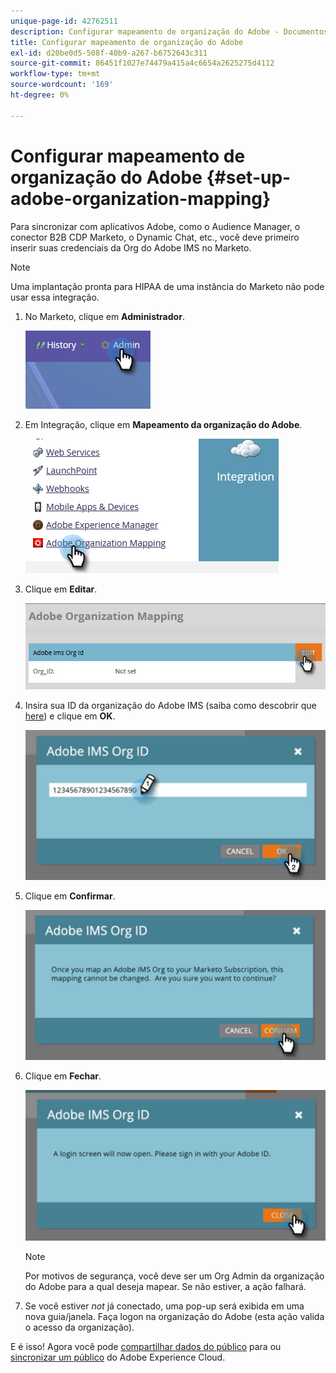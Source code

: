 ```yaml
---
unique-page-id: 42762511
description: Configurar mapeamento de organização do Adobe - Documentos do Marketo - Documentação do produto
title: Configurar mapeamento de organização do Adobe
exl-id: d20be0d5-508f-40b9-a267-b6752643c311
source-git-commit: 86451f1027e74479a415a4c6654a2625275d4112
workflow-type: tm+mt
source-wordcount: '169'
ht-degree: 0%

---
```


# Configurar mapeamento de organização do Adobe {#set-up-adobe-organization-mapping}

Para sincronizar com aplicativos Adobe, como o Audience Manager, o conector B2B CDP Marketo, o Dynamic Chat, etc., você deve primeiro inserir suas credenciais da Org do Adobe IMS no Marketo.

>[!NOTE]
>
>Uma implantação pronta para HIPAA de uma instância do Marketo não pode usar essa integração.

1. No Marketo, clique em **Administrador**.

   ![](assets/set-up-adobe-experience-cloud-audience-sharing-1.png)

1. Em Integração, clique em **Mapeamento da organização do Adobe**.

   ![](assets/set-up-adobe-experience-cloud-audience-sharing-2.png)

1. Clique em **Editar**.

   ![](assets/set-up-adobe-experience-cloud-audience-sharing-3.png)

1. Insira sua ID da organização do Adobe IMS (saiba como descobrir que [here](https://experienceleague.adobe.com/docs/control-panel/using/faq.html)) e clique em **OK**.

   ![](assets/set-up-adobe-experience-cloud-audience-sharing-4.png)

1. Clique em **Confirmar**.

   ![](assets/set-up-adobe-experience-cloud-audience-sharing-5.png)

1. Clique em **Fechar**.

   ![](assets/set-up-adobe-experience-cloud-audience-sharing-6.png)

   >[!NOTE]
   >
   >Por motivos de segurança, você deve ser um Org Admin da organização do Adobe para a qual deseja mapear. Se não estiver, a ação falhará.

1. Se você estiver _not_ já conectado, uma pop-up será exibida em uma nova guia/janela. Faça logon na organização do Adobe (esta ação valida o acesso da organização).

E é isso! Agora você pode [compartilhar dados do público](/help/marketo/product-docs/core-marketo-concepts/smart-lists-and-static-lists/static-lists/send-a-list-to-adobe-experience-cloud.md) para ou [sincronizar um público](/help/marketo/product-docs/core-marketo-concepts/miscellaneous/sync-an-audience-from-adobe-experience-cloud.md) do Adobe Experience Cloud.
